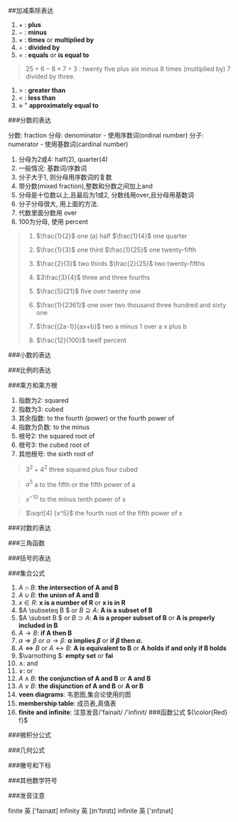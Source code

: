 ##加减乘除表达 

1. $+$ : **plus**
2. $-$ : **minus**
3. $\times$ : **times** or  **multiplied by**
4. $\div$ : **divided by**
5. $=$ : **equals** or **is equal to**

> $25+6-8\times7\div3$ : twenty five plus six minus 8 times (multiplied by) 7 divided by three.

1. $>$ : **greater than**
2. $<$ : **less than**
3. $\approx$ " **approximately equal to**

###分数的表达

分数: fraction
分母: denominator - 使用序数词(ordinal number)
分子: numerator - 使用基数词(cardinal number)

1. 分母为2或4:  half(2), quarter(4)
2. 一般情况: 基数词/序数词
3. 分子大于1, 则分母用序数词的复数
4. 带分数(mixed fraction),整数和分数之间加上and
5. 分母是十位数以上,且最后为1或2, 分数线用over,且分母用基数词
6. 分子分母很大, 用上面的方法.
7. 代数里面分数用 over
8. 100为分母, 使用 percent

>1. $\frac{1}{2}$ one (a) half $\frac{1}{4}$ one quarter
>
>2. $\frac{1}{3}$ one third  $\frac{1}{25}$ one twenty-fifth
>
>3. $\frac{2}{3}$ two thirds  $\frac{2}{25}$ two twenty-fifths
>
>4. $3\frac{3}{4}$ three and three fourths
>
>5. $\frac{5}{21}$ five over twenty one
>6. $\frac{1}{2361}$ one over two thousand three hundred and sixty one
>7. $\frac{(2a-1)}{ax+b}$ two a minus 1 over a x plus b
>8. $\frac{12}{100}$ twelf percent

###小数的表达

###比例的表达

###乘方和乘方根

1. 指数为2: squared
2. 指数为3: cubed
3. 其余指数: to the fourth (power) or the fourth power of
4. 指数为负数: to the minus
5. 根号2: the squared root of
6. 根号3: the cubed root of
7. 其他根号: the sixth root of 

> $3^2+4^2$ three squared plus four cubed

>$a^5$ a to the fifth  or the fifth power of a

>$x^{-10}$ to the minus tenth power of x

>$\sqrt[4] {x^5}$ the fourth root of the fifth power of x 


###对数的表达

###三角函数

###括号的表达

###集合公式

1. $A \cap B$: **the intersection of A and B**
2. $A \cup B$: **the union of A and B**
3. $x\in R$: **x is a number of R** or **x is in R** 
4. $A \subseteq B $ or $B \supseteq A$: **A is a subset of B**
5. $A \subset B $ or $B \supset A$: **A is a proper subset of B** or **A is properly included in B**
6. $A \rightarrow B$: **if A then B**
7. $\alpha \Rightarrow \beta$ or $\alpha \rightarrow \beta$: **$\alpha$ implies $\beta$** or **if $\beta$ then $\alpha$.** 
8. $A \Leftrightarrow B$ or $A \leftrightarrow B$: **A is equivalent to B** or **A holds if and only if B holds**
9. $\varnothing $: **empty set** or **fai**
10. $\wedge$: and
11. $\vee$: or
12. $A \wedge B$: **the conjunction of A and B** or **A and B**
13. $A \vee B$: **the disjunction of A and B** or **A or B**
14. **veen diagrams**: 韦恩图,集合论使用的图
15. **membership table**: 成员表,真值表
16. **finite and infinite**: 注意发音/'fainait/ /'infinit/
###函数公式
${\color{Red} f}$

###微积分公式

###几何公式

###撇号和下标

###其他数学符号

###发音注意

finite 英 ['faɪnaɪt]
infinity 英 [ɪn'fɪnɪtɪ]
infinite 英 ['ɪnfɪnət]